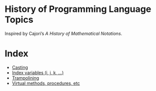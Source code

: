 # History of Programming Language Topics

Inspired by Cajori’s _A History of Mathematical Notations_.

# Index

* [Casting](topics/casting.md)
* [Index variables (i, j, k, …)](topics/index-variables.md)
* [Trampolining](topics/trampolining.md)
* [Virtual methods, procedures, etc](topics/virtual.md)
